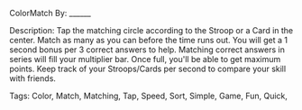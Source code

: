 ColorMatch
By: ______

Description:
Tap the matching circle according to the Stroop or a Card in the center. 
Match as many as you can before the time runs out. You will get a 1 second bonus per 3 correct answers to help.
Matching correct answers in series will fill your multiplier bar. Once full, you'll be able to get maximum points.
Keep track of your Stroops/Cards per second to compare your skill with friends.

Tags:
Color, Match, Matching, Tap, Speed, Sort, Simple, Game, Fun, Quick, 